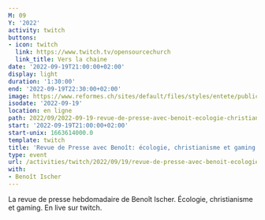 ```yaml
---
M: 09
Y: '2022'
activity: twitch
buttons:
- icon: twitch
  link: https://www.twitch.tv/opensourcechurch
  link_title: Vers la chaine
date: '2022-09-19T21:00:00+02:00'
display: light
duration: '1:30:00'
end: '2022-09-19T22:30:00+02:00'
image: https://www.reformes.ch/sites/default/files/styles/entete/public/data/images/comm/257/Beno%C3%AEt%20Ischer.jpg
isodate: '2022-09-19'
location: en ligne
path: 2022/09/2022-09-19-revue-de-presse-avec-benoit-ecologie-christianisme-et-gaming.md
start: '2022-09-19T21:00:00+02:00'
start-unix: 1663614000.0
template: twitch
title: 'Revue de Presse avec Benoît: écologie, christianisme et gaming'
type: event
url: /activities/twitch/2022/09/19/revue-de-presse-avec-benoit-ecologie-christianisme-et-gaming
with:
- Benoît Ischer
---
```

La revue de presse hebdomadaire de Benoît Ischer. Écologie, christianisme et gaming. En live sur twitch.